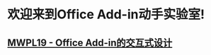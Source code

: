 # 欢迎来到Office Add-in动手实验室!

## [MWPL19 - Office Add-in的交互式设计](event/index.md) 

<!-- ## [MWPL07 - Office Add-in数据可视化的最佳实践](chart/index.md) -->
